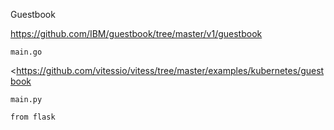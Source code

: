 
Guestbook

<https://github.com/IBM/guestbook/tree/master/v1/guestbook>
```
main.go
```

<https://github.com/vitessio/vitess/tree/master/examples/kubernetes/guestbook
```ptyhon
main.py

from flask 
```



